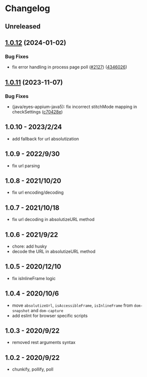 # Changelog

## Unreleased


## [1.0.12](https://github.com/applitools/eyes.sdk.javascript1/compare/js/dom-shared@1.0.11...js/dom-shared@1.0.12) (2024-01-02)


### Bug Fixes

* fix error handling in process page poll ([#2127](https://github.com/applitools/eyes.sdk.javascript1/issues/2127)) ([4346026](https://github.com/applitools/eyes.sdk.javascript1/commit/4346026d567b92747df5b4f13fb1e82b849a856e))

## [1.0.11](https://github.com/applitools/eyes.sdk.javascript1/compare/js/dom-shared-v1.0.10...js/dom-shared@1.0.11) (2023-11-07)


### Bug Fixes

* (java/eyes-appium-java5): fix incorrect stitchMode mapping in checkSettings ([c70428e](https://github.com/applitools/eyes.sdk.javascript1/commit/c70428ec83e26b8b5e398ff11814f8376ca97d56))

## 1.0.10 - 2023/2/24

- add fallback for url absolutization

## 1.0.9 - 2022/9/30

- fix url parsing

## 1.0.8 - 2021/10/20

- fix url encoding/decoding

## 1.0.7 - 2021/10/18

- fix url decoding in absolutizeURL method

## 1.0.6 - 2021/9/22

- chore: add husky
- decode the URL in absolutizeURL method

## 1.0.5 - 2020/12/10

- fix isInlineFrame logic

## 1.0.4 - 2020/10/6

- move `absolutizeUrl`, `isAccessibleFrame`, `isInlineFrame` from `dom-snapshot` and `dom-capture`
- add eslint for browser specific scripts

## 1.0.3 - 2020/9/22

- removed rest arguments syntax

## 1.0.2 - 2020/9/22

- chunkify, pollify, poll

